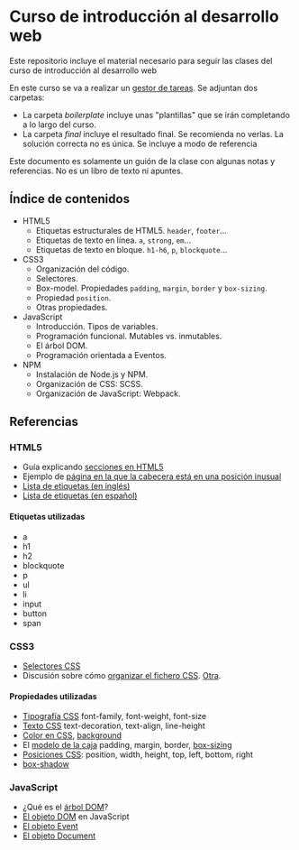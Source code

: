 # Curso de introducción al desarrollo web
Este repositorio incluye el material necesario para seguir las clases del curso de introducción al desarrollo web

En este curso se va a realizar un [gestor de tareas](http://exacs.github.io/curso-web-2016/final). Se adjuntan dos carpetas:

* La carpeta *boilerplate* incluye unas "plantillas" que se irán completando a lo largo del curso.
* La carpeta *final* incluye el resultado final. Se recomienda no verlas. La solución correcta no es única. Se incluye a modo de referencia

Este documento es solamente un guión de la clase con algunas notas y referencias. No es un libro de texto ni apuntes.

## Índice de contenidos

* HTML5
  * Etiquetas estructurales de HTML5. `header`, `footer`...
  * Etiquetas de texto en línea. `a`, `strong`, `em`...
  * Etiquetas de texto en bloque. `h1-h6`, `p`, `blockquote`...
* CSS3
  * Organización del código.
  * Selectores.
  * Box-model. Propiedades `padding`, `margin`, `border` y `box-sizing`.
  * Propiedad `position`.
  * Otras propiedades.
* JavaScript
  * Introducción. Tipos de variables.
  * Programación funcional. Mutables vs. inmutables.
  * El árbol DOM.
  * Programación orientada a Eventos.
* NPM
  * Instalación de Node.js y NPM.
  * Organización de CSS: SCSS.
  * Organización de JavaScript: Webpack.

## Referencias
### HTML5
* Guía explicando [secciones en HTML5]
* Ejemplo de [página en la que la cabecera está en una posición inusual]
* [Lista de etiquetas (en inglés)](http://www.w3schools.com/tags/default.asp)
* [Lista de etiquetas (en español)](https://developer.mozilla.org/es/docs/HTML/HTML5/HTML5_lista_elementos)

#### Etiquetas utilizadas
* a
* h1
* h2
* blockquote
* p
* ul
* li
* input
* button
* span


### CSS3
* [Selectores CSS]
* Discusión sobre cómo [organizar el fichero CSS]. [Otra](http://learn.shayhowe.com/advanced-html-css/performance-organization/).

#### Propiedades utilizadas
* [Tipografía CSS] font-family, font-weight, font-size
* [Texto CSS] text-decoration, text-align, line-height
* [Color en CSS](http://www.w3schools.com/cssref/pr_text_color.asp), [background](http://www.w3schools.com/css/css_background.asp)
* El [modelo de la caja] padding, margin, border, [box-sizing]
* [Posiciones CSS](http://www.w3schools.com/css/css_positioning.asp): position, width, height, top, left, bottom, right
* [box-shadow](http://www.w3schools.com/css/css3_shadows.asp)

### JavaScript
* ¿Qué es el [árbol DOM]? 
* [El objeto DOM] en JavaScript
* [El objeto Event](http://www.w3schools.com/jsref/dom_obj_event.asp)
* [El objeto Document](http://www.w3schools.com/jsref/dom_obj_document.asp)

[secciones en HTML5]: https://developer.mozilla.org/en-US/docs/Web/Guide/HTML/Sections_and_Outlines_of_an_HTML5_document#The_HTML5_Outline_Algorithm
[página en la que la cabecera está en una posición inusual]: http://wp.architecture.com.au/risk/

[Tipografía CSS]: http://www.w3schools.com/css/css_font.asp
[Texto CSS]: http://www.w3schools.com/css/css_text.asp

[modelo de la caja]: http://www.w3schools.com/css/css_boxmodel.asp
[box-sizing]: www.w3schools.com/css/css3_box-sizing.asp
[Selectores CSS]: http://www.w3schools.com/cssref/css_selectors.asp
[organizar el fichero CSS]: https://mattstauffer.co/blog/organizing-css-oocss-smacss-and-bem

[árbol DOM]: http://www.w3schools.com/js/js_htmldom.asp
[El objeto DOM]: http://www.w3schools.com/jsref/dom_obj_all.asp
